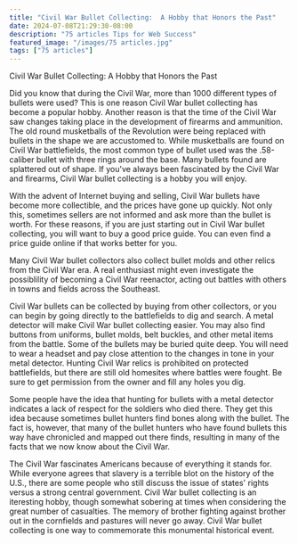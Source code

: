 ```yaml
---
title: "Civil War Bullet Collecting:  A Hobby that Honors the Past"
date: 2024-07-08T21:29:30-08:00
description: "75 articles Tips for Web Success"
featured_image: "/images/75 articles.jpg"
tags: ["75 articles"]
---
```


Civil War Bullet Collecting:  A Hobby that Honors the Past

Did you know that during the Civil War, more than 1000 different types of bullets were used?  This is one reason Civil War bullet collecting has become a popular hobby.  Another reason is that the time of the Civil War saw changes taking place in the development of firearms and ammunition.  The old round musketballs of the Revolution were being replaced with bullets in the shape we are accustomed to.  While musketballs are found on Civil War battlefields, the most common type of bullet used was the .58-caliber bullet with three rings around the base.  Many bullets found are splattered out of shape.  If you've always been fascinated by the Civil War and firearms, Civil War bullet collecting is a hobby you will enjoy.

With the advent of Internet buying and selling, Civil War bullets have become more collectible, and the prices have gone up quickly.  Not only this, sometimes sellers are not informed and ask more than the bullet is worth.  For these reasons, if you are just starting out in Civil War bullet collecting, you will want to buy a good price guide.  You can even find a price guide online if that works better for you.

Many Civil War bullet collectors also collect bullet molds and other relics from the Civil War era.  A real enthusiast might even investigate the possiblility of becoming a Civil War reenactor, acting out battles with others in towns and fields across the Southeast.

Civil War bullets can be collected by buying from other collectors, or you can begin by going directly to the battlefields to dig and search.  A metal detector will make Civil War bullet collecting easier.  You may also find buttons from uniforms, bullet molds, belt buckles, and other metal items from the battle.  Some of the bullets may be buried quite deep.  You will need to wear a headset and pay close attention to the changes in tone in your metal detector.  Hunting Civil War relics is prohibited on protected battlefields, but there are still old homesites where battles were fought.  Be sure to get permission from the owner and fill any holes you dig.

Some people have the idea that hunting for bullets with a metal detector indicates a lack of respect for the soldiers who died there.  They get this idea because sometimes bullet hunters find bones along with the bullet.  The fact is, however, that many of the bullet hunters who have found bullets this way have chronicled and mapped out there finds, resulting in many of the facts that we now know about the Civil War.

The Civil War fascinates Americans because of everything it stands for.  While everyone agrees that slavery is a terrible blot on the history of the U.S., there are some people who still discuss the issue of states' rights versus a strong central government.  Civil War bullet collecting is an iteresting hobby, though somewhat sobering at times when considering the great number of casualties.  The memory of brother fighting against brother out in the cornfields and pastures will never go away.  Civil War bullet collecting is one way to commemorate this monumental historical event.
